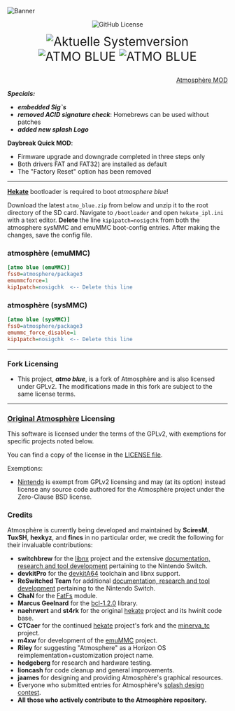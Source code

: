 ![Banner](https://github.com/glitched-nx/atmo_blue/raw/master/img/banner_readme.png)

<p align="center">
  <img src="https://img.shields.io/github/license/Atmosphere-NX/Atmosphere?style=plastc&labelColor=%23abc4ff&color=%230d3ce6" alt="GitHub License">
</p>
<div align="center" style="font-size: 2em;">
    <img src="https://img.shields.io/github/v/release/THZoria/NX_Firmware?style=for-the-badge&label=Aktuelle%20Systemversion&labelColor=123ede&color=b3b9e8" alt="Aktuelle Systemversion" />
    <img src="https://img.shields.io/github/downloads/glitched-nx/atmo_blue/total?&style=for-the-badge&label=ATMO DOWNLOADS&labelColor=123ede&color=b3b9e8" alt="ATMO BLUE" />
    <img src="https://img.shields.io/github/v/release/glitched-nx/atmo_blue?include_prereleases&style=for-the-badge&label=ATMO BLUE&labelColor=123ede&color=b3b9e8" alt="ATMO BLUE" />
 </p>
</div>

<p align="right"><a href="https://github.com/Atmosphere-NX/Atmosphere">Atmosphère MOD</a></p>

***Specials:***
- ***embedded Sig`s***
- ***removed ACID signature check***: Homebrews can be used without patches
- ***added new splash Logo***

**Daybreak Quick MOD**:
  * Firmware upgrade and downgrade completed in three steps only
  * Both drivers FAT and FAT32) are installed as default
  * The "Factory Reset" option has been removed

---

[**Hekate**](https://github.com/CTCaer/hekate/releases/latest) bootloader is required to boot *atmosphere blue*!

Download the latest `atmo_blue.zip` from below and unzip it to the root directory of the SD card. Navigate to `/bootloader` and open `hekate_ipl.ini` with a text editor. **Delete** the line `kip1patch=nosigchk` from both the atmosphere sysMMC and emuMMC boot-config entries. After making the changes, save the config file.

### atmosphère (emuMMC)

```ini
[atmo blue (emuMMC)]
fss0=atmosphere/package3
emummcforce=1
kip1patch=nosigchk  <-- Delete this line
```

### atmosphère (sysMMC)

```ini
[atmo blue (sysMMC)]
fss0=atmosphere/package3
emummc_force_disable=1
kip1patch=nosigchk  <-- Delete this line
```

---

### Fork Licensing

* This project, ***atmo blue***, is a fork of Atmosphère and is also licensed under GPLv2. The modifications made in this fork are subject to the same license terms.

---

### [Original Atmosphère](https://github.com/Atmosphere-NX/Atmosphere) Licensing

This software is licensed under the terms of the GPLv2, with exemptions for specific projects noted below.

You can find a copy of the license in the [LICENSE file](LICENSE).

Exemptions:

* [Nintendo](https://github.com/Nintendo) is exempt from GPLv2 licensing and may (at its option) instead license any source code authored for the Atmosphère project under the Zero-Clause BSD license.

### Credits

Atmosphère is currently being developed and maintained by **SciresM**, **TuxSH**, **hexkyz**, and **fincs** in no particular order, we credit the following for their invaluable contributions:

* **switchbrew** for the [libnx](https://github.com/switchbrew/libnx) project and the extensive [documentation, research and tool development](http://switchbrew.org) pertaining to the Nintendo Switch.
* **devkitPro** for the [devkitA64](https://devkitpro.org/) toolchain and libnx support.
* **ReSwitched Team** for additional [documentation, research and tool development](https://reswitched.github.io/) pertaining to the Nintendo Switch.
* **ChaN** for the [FatFs](http://elm-chan.org/fsw/ff/00index_e.html) module.
* **Marcus Geelnard** for the [bcl-1.2.0](https://sourceforge.net/projects/bcl/files/bcl/bcl-1.2.0) library.
* **naehrwert** and **st4rk** for the original [hekate](https://github.com/nwert/hekate) project and its hwinit code base.
* **CTCaer** for the continued [hekate](https://github.com/CTCaer/hekate) project's fork and the [minerva_tc](https://github.com/CTCaer/minerva_tc) project.
* **m4xw** for development of the [emuMMC](https://github.com/m4xw/emummc) project.
* **Riley** for suggesting "Atmosphere" as a Horizon OS reimplementation+customization project name.
* **hedgeberg** for research and hardware testing.
* **lioncash** for code cleanup and general improvements.
* **jaames** for designing and providing Atmosphère's graphical resources.
* Everyone who submitted entries for Atmosphère's [splash design contest](https://github.com/Atmosphere-NX/Atmosphere-splashes).
* **All those who actively contribute to the Atmosphère repository.**
